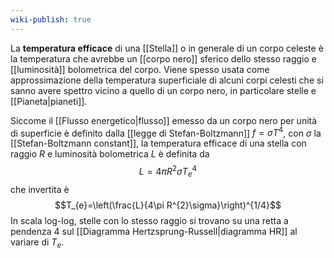 ```yaml
---
wiki-publish: true
---
```

La **temperatura efficace** di una [[Stella]] o in generale di un corpo celeste è la temperatura che avrebbe un [[corpo nero]] sferico dello stesso raggio e [[luminosità]] bolometrica del corpo. Viene spesso usata come approssimazione della temperatura superficiale di alcuni corpi celesti che si sanno avere spettro vicino a quello di un corpo nero, in particolare stelle e [[Pianeta|pianeti]].

Siccome il [[Flusso energetico|flusso]] emesso da un corpo nero per unità di superficie è definito dalla [[legge di Stefan-Boltzmann]] $f=\sigma T^{4}$, con $\sigma$ la [[Stefan-Boltzmann constant]], la temperatura efficace di una stella con raggio $R$ e luminosità bolometrica $L$ è definita da
$$L=4\pi R^{2}\sigma T^{4}_{e}$$
che invertita è
$$T_{e}=\left(\frac{L}{4\pi R^{2}\sigma}\right)^{1/4}$$
In scala log-log, stelle con lo stesso raggio si trovano su una retta a pendenza 4 sul [[Diagramma Hertzsprung-Russell|diagramma HR]] al variare di $T_{e}$.
